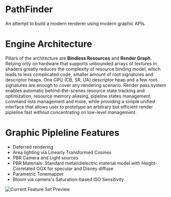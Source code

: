 # PathFinder
An attempt to build a modern renderer using modern graphic APIs.

# Engine Architecture
Pillars of the architecture are __Bindless Resources__ and __Render Graph__. 
Relying only on hardware that supports unbounded arrays of textures in shaders greatly reduces the complexity of resource binding model, which leads to less complicated code, smaller amount of root signatures and descriptor heaps. One GPU (CB, SR, UA) descriptor heap and a few root signatures are enough to cover any rendering scenario.
Render pass system enables automatic behind-the-scenes resource state tracking and optimization, resource memory aliasing, pipeline states management, command lists management and more, while providing a simple unified interface that allows user to prototype an arbitrary but efficient render pipleline fast without concentrating on low-level management.

# Graphic Pipleline Features
* Deferred rendering
* Area lighting via Linearly Transformed Cosines
* PBR Camera and Light sources
* PBR Materials: Standard metal/dielectric material model with Height-Correlated GGX for specular and Disney diffuse
* Parametric Tonemapper
* Bloom via camera's Saturation-based ISO Sensitivity


![Current Feature Set Preview](https://i.imgur.com/QgSclKN.jpg)

